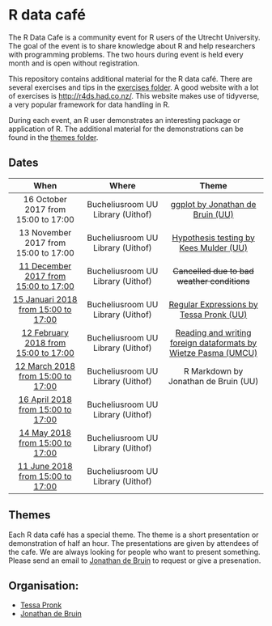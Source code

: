 # R data café 

The R Data Cafe is a community event for R users of the Utrecht University. The goal 
of the event is to share knowledge about R and help researchers with programming
problems. The two hours during event is held every month and is open without 
registration.

This repository contains additional material for the R data café. There are several 
exercises and tips in the [exercises folder](/exercises/). A good website with a lot
of exercises is http://r4ds.had.co.nz/. This website makes use of tidyverse, a very
popular framework for data handling in R.

During each event, an R user demonstrates an interesting package or application of R. 
The additional material for the demonstrations can be found in the [themes folder](/themes/).



## Dates


| When | Where | Theme |
|:---------------------------------------------------------------------------------:|:---------------------------------:|:--------------------------------------------------------------:|
| 16 October 2017 from 15:00 to 17:00 | Bucheliusroom UU Library (Uithof) | [ggplot by Jonathan de Bruin (UU)](themes/ggplot) |
| 13 November 2017 from 15:00 to 17:00 | Bucheliusroom UU Library (Uithof) | [Hypothesis testing by Kees Mulder (UU)](themes/hypothesis_testing) |
| [11 December 2017 from 15:00 to 17:00](https://www.uu.nl/en/events/r-data-cafe-1) | Bucheliusroom UU Library (Uithof) | ~~Cancelled due to bad weather conditions~~ |
| [15 Januari 2018 from 15:00 to 17:00](https://www.uu.nl/en/events/r-data-cafe-2) | Bucheliusroom UU Library (Uithof) | [Regular Expressions by Tessa Pronk (UU)](themes/regular_expressions) |
| [12 February 2018 from 15:00 to 17:00](https://www.uu.nl/en/events/r-data-cafe-3) | Bucheliusroom UU Library (Uithof) | [Reading and writing foreign dataformats by Wietze Pasma (UMCU)](themes/data_import_export) |
| [12 March 2018 from 15:00 to 17:00](https://www.uu.nl/en/events/r-data-cafe-4) | Bucheliusroom UU Library (Uithof) | R Markdown by Jonathan de Bruin (UU) |
| [16 April 2018 from 15:00 to 17:00](https://www.uu.nl/en/events/r-data-cafe-5) | Bucheliusroom UU Library (Uithof) | |
| [14 May 2018 from 15:00 to 17:00](https://www.uu.nl/en/events/r-data-cafe-6) | Bucheliusroom UU Library (Uithof) | |
| [11 June 2018 from 15:00 to 17:00](https://www.uu.nl/en/events/r-data-cafe-7) | Bucheliusroom UU Library (Uithof) | |


## Themes

Each R data café has a special theme. The theme is a short presentation or
demonstration of half an hour. The presentations are given by attendees of the
cafe. We are always looking for people who want to present something. Please
send an email to [Jonathan de Bruin](j.debruin1@uu.nl) to request or give a
presenation.


## Organisation:

- [Tessa Pronk](https://github.com/TessaPr)
- [Jonathan de Bruin](https://github.com/J535D165)
